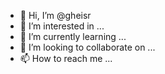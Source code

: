 - 👋 Hi, I’m @gheisr
- 👀 I’m interested in ...
- 🌱 I’m currently learning ...
- 💞️ I’m looking to collaborate on ...
- 📫 How to reach me ...

<!---
gheisr/gheisr is a ✨ special ✨ repository because its `README.md` (this file) appears on your GitHub profile.
You can click the Preview link to take a look at your changes.
--->

